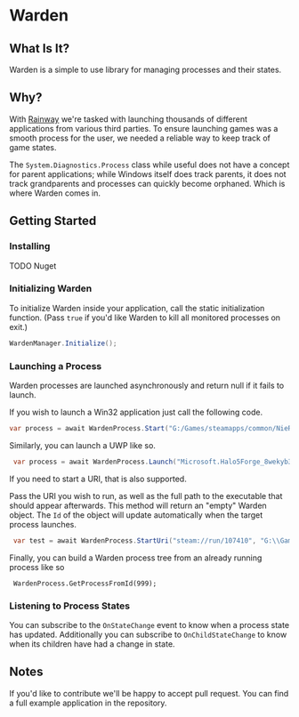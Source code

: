 ﻿# Warden 

## What Is It?

Warden is a simple to use library for managing processes and their states. 

## Why?

With [Rainway](https://rainway.io) we're tasked with launching thousands of different applications from various third parties. To ensure launching games was a smooth process for the user, we needed a reliable way to keep track of game states. 

The ```System.Diagnostics.Process``` class while useful does not have a concept for parent applications; while Windows itself does track parents, it does not track grandparents and processes can quickly become orphaned. Which is where Warden comes in.  



## Getting Started

### Installing

TODO Nuget

### Initializing Warden 
To initialize Warden inside your application, call the static initialization function. (Pass ```true``` if you'd like Warden to kill all monitored processes on exit.)

```csharp
WardenManager.Initialize();
```

### Launching a Process

Warden processes are launched asynchronously and return null if it fails to launch.

If you wish to launch a Win32 application just call the following code. 

```csharp
var process = await WardenProcess.Start("G:/Games/steamapps/common/NieRAutomata/NieRAutomata.exe", string.empty, ProcessTypes.Win32);
```

Similarly, you can launch a UWP like so.

```csharp
 var process = await WardenProcess.Launch("Microsoft.Halo5Forge_8wekyb3d8bbwe", "!Ausar", ProcessTypes.Uwp);
```

If you need to start a URI, that is also supported. 

Pass the URI you wish to run, as well as the full path to the executable that should appear afterwards. This method will return an "empty" Warden object. The ```Id``` of the object will update automatically when the target process launches.


```csharp
 var test = await WardenProcess.StartUri("steam://run/107410", "G:\\Games\\steamapps\\common\\Arma 3\\arma3launcher.exe", string.Empty);
```

Finally, you can build a Warden process tree from an already running process like so

```
 WardenProcess.GetProcessFromId(999);
```

### Listening to Process States

You can subscribe to the ```OnStateChange``` event to know when a process state has updated. Additionally you can subscribe to ```OnChildStateChange``` to know when its children have had a change in state.


## Notes

If you'd like to contribute we'll be happy to accept pull request. You can find a full example application in the repository.

